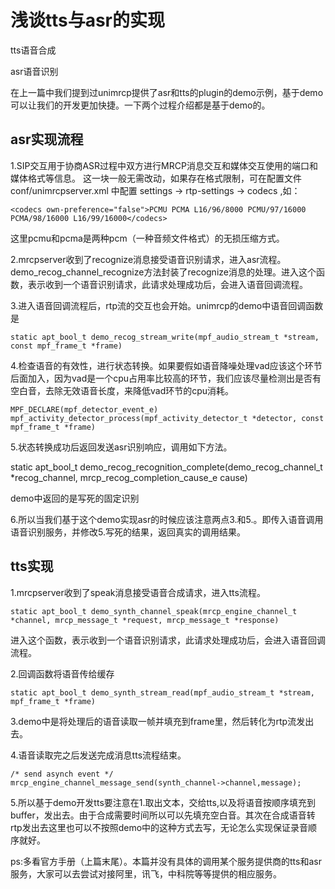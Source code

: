 # 浅谈tts与asr的实现

tts语音合成

asr语音识别

在上一篇中我们提到过unimrcp提供了asr和tts的plugin的demo示例，基于demo可以让我们的开发更加快捷。一下两个过程介绍都是基于demo的。

## asr实现流程

1.SIP交互用于协商ASR过程中双方进行MRCP消息交互和媒体交互使用的端口和媒体格式等信息。  这一块一般无需改动，如果存在格式限制，可在配置文件 conf/unimrcpserver.xml 中配置 settings -> rtp-settings -> codecs ,如：
```
<codecs own-preference="false">PCMU PCMA L16/96/8000 PCMU/97/16000 PCMA/98/16000 L16/99/16000</codecs>
```
这里pcmu和pcma是两种pcm（一种音频文件格式）的无损压缩方式。

2.mrcpserver收到了recognize消息接受语音识别请求，进入asr流程。demo_recog_channel_recognize方法封装了recognize消息的处理。进入这个函数，表示收到一个语音识别请求，此请求处理成功后，会进入语音回调流程。

3.进入语音回调流程后，rtp流的交互也会开始。unimrcp的demo中语音回调函数是
```
static apt_bool_t demo_recog_stream_write(mpf_audio_stream_t *stream, const mpf_frame_t *frame)
```
4.检查语音的有效性，进行状态转换。如果要假如语音降噪处理vad应该这个环节后面加入，因为vad是一个cpu占用率比较高的环节，我们应该尽量检测出是否有空白音，去除无效语音长度，来降低vad环节的cpu消耗。
```
MPF_DECLARE(mpf_detector_event_e) mpf_activity_detector_process(mpf_activity_detector_t *detector, const mpf_frame_t *frame)
```
5.状态转换成功后返回发送asr识别响应，调用如下方法。

static apt_bool_t demo_recog_recognition_complete(demo_recog_channel_t *recog_channel, mrcp_recog_completion_cause_e cause)

demo中返回的是写死的固定识别

6.所以当我们基于这个demo实现asr的时候应该注意两点3.和5.。即传入语音调用语音识别服务，并修改5.写死的结果，返回真实的调用结果。

## tts实现

1.mrcpserver收到了speak消息接受语音合成请求，进入tts流程。
```
static apt_bool_t demo_synth_channel_speak(mrcp_engine_channel_t *channel, mrcp_message_t *request, mrcp_message_t *response)
```
进入这个函数，表示收到一个语音识别请求，此请求处理成功后，会进入语音回调流程。 

2.回调函数将语音传给缓存
```
static apt_bool_t demo_synth_stream_read(mpf_audio_stream_t *stream, mpf_frame_t *frame)
```
3.demo中是将处理后的语音读取一帧并填充到frame里，然后转化为rtp流发出去。

4.语音读取完之后发送完成消息tts流程结束。
```
/* send asynch event */
mrcp_engine_channel_message_send(synth_channel->channel,message);
```
5.所以基于demo开发tts要注意在1.取出文本，交给tts,以及将语音按顺序填充到buffer，发出去。由于合成需要时间所以可以先填充空白音。其次在合成语音转rtp发出去这里也可以不按照demo中的这种方式去写，无论怎么实现保证录音顺序就好。

ps:多看官方手册（上篇末尾）。本篇并没有具体的调用某个服务提供商的tts和asr服务，大家可以去尝试对接阿里，讯飞，中科院等等提供的相应服务。



